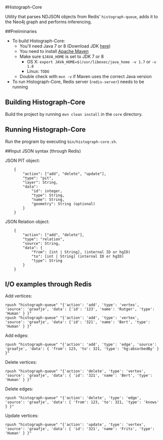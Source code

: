 #Histograph-Core

Utility that parses NDJSON objects from Redis' `histograph-queue`, adds it to the Neo4j graph and performs inferencing.

##Preliminaries

- To build Histograph-Core:
  - You'll need Java 7 or 8 (Download JDK [here](http://www.oracle.com/technetwork/java/javase/downloads/index.html))
  - You need to install [Apache Maven](http://maven.apache.org/)
  - Make sure `$JAVA_HOME` is set to JDK 7 or 8
    - OS X: `export JAVA_HOME=$(/usr/libexec/java_home -v 1.7` or `-v 1.8`
    - Linux: `TODO`
  - Double check with `mvn -v` if Maven uses the correct Java version
- To run Histograph-Core, Redis server (`redis-server`) needs to be running

## Building Histograph-Core

Build the project by running `mvn clean install` in the `core` directory.

## Running Histograph-Core

Run the program by executing `bin/histograph-core.sh`.

##Input JSON syntax (through Redis)

JSON PIT object:

```
	{
		"action": ["add", "delete", "update"],
		"type": "pit",
		"layer": String,
		"data":
			"id": integer,
			"type": String,
			"name": String,
			"geometry": String (optional)
		}
	}
```
	
JSON Relation object:

```
	{
		"action": ["add", "delete"],
		"type": "relation",
		"source": String,
		"data": {
			"from": [int | String], (internal ID or hgID)
			"to": [int | String] (internal ID or hgID)
			"type": String
		}
	}
```

## I/O examples through Redis
  
Add vertices:

```
rpush "histograph-queue" "{'action': 'add', 'type': 'vertex', 'source': 'graafje', 'data': {'id': '123', 'name': 'Rutger', 'type': 'Human' } }"
rpush "histograph-queue" "{'action': 'add', 'type': 'vertex', 'source': 'graafje', 'data': {'id': '321', 'name': 'Bert', 'type': 'Human' } }"
```

Add edges:

```
rpush "histograph-queue" "{'action': 'add', 'type': 'edge', 'source': 'graafje', 'data': { 'from': 123, 'to': 321, 'type': 'hg:absorbedBy' } }"
```

Delete vertices:

```
rpush "histograph-queue" "{'action': 'delete', 'type': 'vertex', 'source': 'graafje', 'data': { 'id': '321', 'name': 'Bert', 'type': 'Human' } }"
```

Delete edges:

```
rpush "histograph-queue" "{'action': 'delete', 'type': 'edge', 'source': 'graafje', 'data': { 'from': 123, 'to': 321, 'type': 'knows' } }"
```

Update vertices:

```
rpush "histograph-queue" "{'action': 'update', 'type': 'vertex', 'source': 'graafje', 'data': { 'id': '321', 'name': 'Frits', 'type': 'Human' } }"
```
